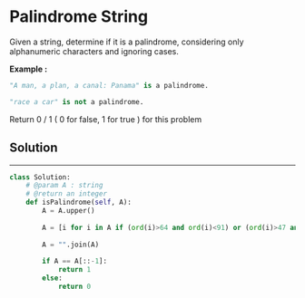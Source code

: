 <h1>Palindrome String</h1>

<p>Given a string, determine if it is a palindrome, considering only alphanumeric characters and ignoring cases.

<b>Example :</b>
<br>

```python
"A man, a plan, a canal: Panama" is a palindrome.

"race a car" is not a palindrome.
```

Return 0 / 1 ( 0 for false, 1 for true ) for this problem

</p>
<h2>Solution</h2>

***

```python
class Solution:
    # @param A : string
    # @return an integer
    def isPalindrome(self, A):
        A = A.upper()
    
        A = [i for i in A if (ord(i)>64 and ord(i)<91) or (ord(i)>47 and ord(i)<58)]
        
        A = "".join(A)
        
        if A == A[::-1]:
            return 1
        else:
            return 0
```